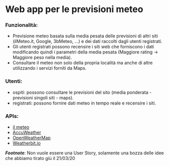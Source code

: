 # Web app per le previsioni meteo

### Funzionalità:
- Previsione meteo basata sulla media pesata delle previsioni di altri siti (ilMeteo.it, Google, 3bMeteo, ...) e dei dati raccolti dagli utenti registrati.
- Gli utenti registrati possono recensire i siti web che forniscono i dati modificando quindi i parametri della media pesata (Maggiore rating -> Maggiore peso nella media).
- Consultare il meteo non solo della propria località ma anche di altre utilizzando i servizi forniti da Maps.

### Utenti:
- ospiti: possono consultare le previsioni del sito (media ponderata - previsioni singoli siti - maps).
- registrati: possono fornire dati meteo in tempo reale e recensire i siti.

### APIs:
- [il meteo](https://www.ilmeteo.it/portale/dati-meteo-xml)
- [AccuWeather](https://developer.accuweather.com/)
- [OpenWeatherMap](https://openweathermap.org/api)
- [Weatherbit.io](https://www.weatherbit.io/)

**_Footnote_**: Non vuole essere una User Story, solamente una bozza delle idee che abbiamo tirato giù il 21/03/20
